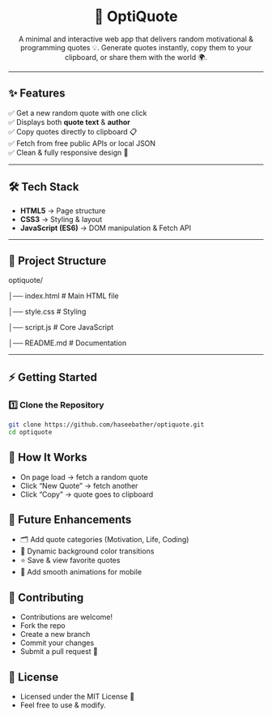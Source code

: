 <h1 align="center">📖 OptiQuote</h1>

<p align="center">
  A minimal and interactive web app that delivers random motivational & programming quotes 💡.  
  Generate quotes instantly, copy them to your clipboard, or share them with the world 🌍.  
</p>

---

## ✨ Features
✅ Get a new random quote with one click  
✅ Displays both **quote text** & **author**  
✅ Copy quotes directly to clipboard 📋  
✅ Fetch from free public APIs or local JSON  
✅ Clean & fully responsive design 🎨  

---

## 🛠️ Tech Stack
- **HTML5** → Page structure  
- **CSS3** → Styling & layout  
- **JavaScript (ES6)** → DOM manipulation & Fetch API  

---

## 📂 Project Structure
optiquote/ 

│── index.html # Main HTML file

│── style.css # Styling

│── script.js # Core JavaScript

│── README.md # Documentation

---

## ⚡ Getting Started

### 1️⃣ Clone the Repository
```bash
git clone https://github.com/haseebather/optiquote.git
cd optiquote
```

## 🔧 How It Works

- On page load → fetch a random quote
- Click “New Quote” → fetch another
- Click “Copy” → quote goes to clipboard


## 🚀 Future Enhancements

- 🗂️ Add quote categories (Motivation, Life, Coding)
- 🌈 Dynamic background color transitions
- ⭐ Save & view favorite quotes
- 📱 Add smooth animations for mobile

## 🤝 Contributing
- Contributions are welcome!
- Fork the repo
- Create a new branch
- Commit your changes
- Submit a pull request 🚀

## 📜 License
- Licensed under the MIT License 📝
- Feel free to use & modify.
